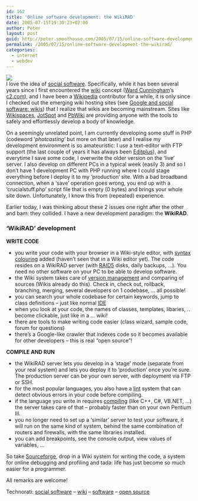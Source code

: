 ```yaml
---
id: 162
title: 'Online software development: the WikiRAD'
date: 2005-07-15T19:30:23+02:00
author: Peter
layout: post
guid: http://peter.smoothouse.com/2005/07/15/online-software-development-the-wikirad/
permalink: /2005/07/15/online-software-development-the-wikirad/
categories:
  - internet
  - webdev
---
```

![](http://www.pixagogo.com/S5vpfnjbBPdPlrwuygMfdob-olIWIff6oBbPIZ4PT!HpEhgBfpfirYoi0ej8YwpLktVKNV7bWm9IjrgSfcPbOcjtDDhu29ZUL3MqLzKQuagDilby21y3R-rQjQXVcBnyvKwQ!3gEocuWELoBa!X5AHZw__/colorcoded.jpg)  
I love the idea of [social software](http://en.wikipedia.org/wiki/Social_software). Specifically, while it has been several years since I first encountered the [wiki](http://en.wikipedia.org/wiki/Wiki) concept ([Ward Cunningham](http://en.wikipedia.org/wiki/Ward_Cunningham)&#8216;s [c2.com](http://c2.com/cgi/wiki)), and I have been a [Wikipedia](http://en.wikipedia.org) contributor for a while, it is only since I checked out the emerging wiki hosting sites (see [Google and social software: wikis](http://blog.forret.com/blog/2005/06/google-and-social-software-wikis.html)) that I realize that wikis are becoming mainstream. Sites like [Wikispaces](http://www.wikispaces.org/), [JotSpot](http://www.jot.com/) and [PbWiki](http://pbwiki.com) are providing anyone with the tools to safely and effortlessly develop a body of knowledge.

On a seemingly unrelated point, I am currently developing some stuff in PHP (codeword &#8216;_photcasting_&#8216; but more on that later) and I realise my development environment is so amateuristic: I use a text-editor with FTP support (the last couple of years it has always been [Editplus](http://www.editplus.com)), and everytime I save some code, I overwrite the older version on the &#8216;live&#8217; server. I also develop on different PCs in a typical week (easily 3) and so I don&#8217;t have 1 development PC with PHP running where I could stage everything before I deploy it to my &#8216;production&#8217; site. With a bad broadband connection, when a &#8216;save&#8217; operation goes wrong, you end up with a &#8216;crucialstuff.php&#8217; script file that is empty (0 bytes) and brings your whole site down. Unfortunately, I know this from (repeated) experience.

Earlier today, I was thinking about these 2 issues one right after the other and bam: they collided. I have a new development paradigm: the **WikiRAD**.

### &#8216;WikiRAD&#8217; development

**WRITE CODE**

  * you write your code with your browser in a Wiki-style editor, with [syntax colouring](http://en.wikipedia.org/wiki/Syntax_highlighting) added (haven&#8217;t seen that in a Wiki editor yet). The code resides on a WikiRAD server (with [RAID5](http://en.wikipedia.org/wiki/Redundant_array_of_independent_disks) disks, daily backups, &#8230;). You need no other software on your PC to be able to develop software. 
  * the Wiki system takes care of [version management](http://en.wikipedia.org/wiki/Revision_control) and comparing of sources (Wikis already do this). Check in, check out, rollback, branching, merging, several developers on 1 codebase, &#8230; all possible! 
  * you can search your whole codebase for certain keywords, jump to class definitions &#8211; just like normal [IDE](http://en.wikipedia.org/wiki/Integrated_development_environment) 
  * when you look at your code, the names of classes, templates, libaries, .. become clickable, just like in a &#8230; wiki! 
  * there are tools to make writing code easier (class wizard, sample code, forum for questions) 
  * there&#8217;s a Google-like crawler that indexes code so it becomes available for other developers &#8211; this is real &#8220;open source&#8221;! 

**COMPILE AND RUN**

  * the WikiRAD server lets you develop in a &#8216;stage&#8217; mode (separate from your real system) and lets you deploy it to &#8216;production&#8217; once you&#8217;re sure. The production server can be your own server, with deployment via FTP or SSH. 
  * for the most popular languages, you also have a [lint](http://en.wikipedia.org/wiki/Lint_programming_tool) system that can detect obvious errors in your code before compiling. 
  * if the language you write in requires [compiling](http://en.wikipedia.org/wiki/Compiler) (like C++, C#, VB.NET, &#8230;) the server takes care of that &#8211; probably faster than on your own Pentium III. 
  * you no longer need to set up a &#8216;similar&#8217; server to test your software, it will run on the same kind of system, behind the same combination of routers and firewalls, with the same libraries installed. 
  * you can add breakpoints, see the console output, view values of variables, &#8230; 

So take [Sourceforge](http://sourceforge.net/), drop in a Wiki system for writing the code, a system for online debugging and profiling and tada: life has just become so much easier for a programmer. 

All remarks are welcome!

Technorati: <a href="http://technorati.com/tag/social%20software" rel="tag">social software</a> &#8211; <a href="http://technorati.com/tag/wiki" rel="tag">wiki</a> &#8211; <a href="http://technorati.com/tag/software" rel="tag">software</a> &#8211; <a href="http://technorati.com/tag/open%20source" rel="tag">open source</a>